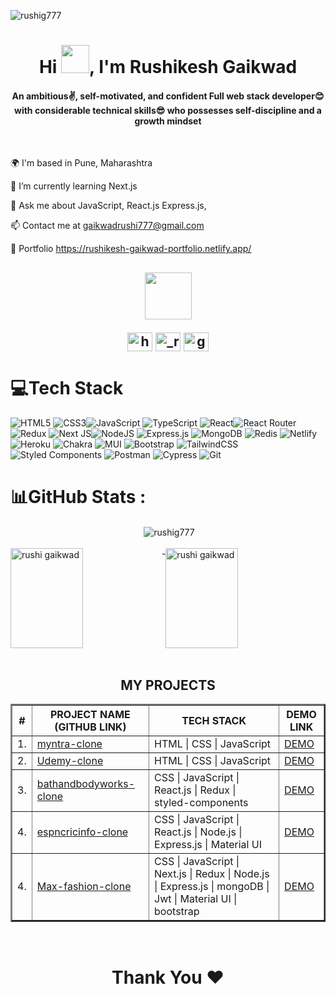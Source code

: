 <p align="left"> <img src="https://komarev.com/ghpvc/?username=rushig777&label=Profile%20views&color=0e75b6&style=flat" alt="rushig777" /> </p>
<h1 align="center">Hi <img src="https://c.tenor.com/nebZyl8oN7IAAAAi/wave-hello.gif"  height="45" width="45" />, I'm Rushikesh Gaikwad</h1>
<h4 align="center">An ambitious✌, self-motivated, and confident Full web stack developer😊 with considerable technical skills😎 who possesses self-discipline and a growth mindset</h4>
<br/>


🌍  I'm based in Pune, Maharashtra

🌱 I’m currently learning Next.js

💬 Ask me about JavaScript, React.js Express.js,

📫 Contact me at gaikwadrushi777@gmail.com

💼 Portfolio https://rushikesh-gaikwad-portfolio.netlify.app/
<h2 align="center"><img src="https://raw.githubusercontent.com/ShahriarShafin/ShahriarShafin/main/Assets/handshake.gif" width="75" />

<p align="center">
<a href="https://linkedin.com/in/gaikwadrushi" target="blank"><img align="center" src="https://raw.githubusercontent.com/rahuldkjain/github-profile-readme-generator/master/src/images/icons/Social/linked-in-alt.svg" alt="https://www.linkedin.com/in/gaikwadrushi/" height="30" width="40" /></a>
  <a href="https://twitter.com/_rushi_gaikwad" target="blank"><img align="center" src="https://raw.githubusercontent.com/rahuldkjain/github-profile-readme-generator/master/src/images/icons/Social/twitter.svg" alt="_rushi_gaikwad" height="30" width="40" /></a>
<a href="https://www.hackerrank.com/gaikwadrushi777" target="blank"><img align="center" src="https://raw.githubusercontent.com/rahuldkjain/github-profile-readme-generator/master/src/images/icons/Social/hackerrank.svg" alt="gaikwadrushi777" height="30" width="40" /></a>
</p>
</h2>

# 💻Tech Stack
 ![HTML5](https://img.shields.io/badge/html5-%23E34F26.svg?style=for-the-badge&logo=html5&logoColor=white) ![CSS3](https://img.shields.io/badge/css3-%231572B6.svg?style=for-the-badge&logo=css3&logoColor=white)![JavaScript](https://img.shields.io/badge/javascript-%23323330.svg?style=for-the-badge&logo=javascript&logoColor=%23F7DF1E) ![TypeScript](https://img.shields.io/badge/typescript-%23007ACC.svg?style=for-the-badge&logo=typescript&logoColor=white) ![React](https://img.shields.io/badge/react-%2320232a.svg?style=for-the-badge&logo=react&logoColor=%2361DAFB)![React Router](https://img.shields.io/badge/React_Router-CA4245?style=for-the-badge&logo=react-router&logoColor=white)![Redux](https://img.shields.io/badge/redux-%23593d88.svg?style=for-the-badge&logo=redux&logoColor=white) ![Next JS](https://img.shields.io/badge/Next-black?style=for-the-badge&logo=next.js&logoColor=white)![NodeJS](https://img.shields.io/badge/node.js-6DA55F?style=for-the-badge&logo=node.js&logoColor=white)  ![Express.js](https://img.shields.io/badge/express.js-%23404d59.svg?style=for-the-badge&logo=express&logoColor=%2361DAFB) ![MongoDB](https://img.shields.io/badge/MongoDB-%234ea94b.svg?style=for-the-badge&logo=mongodb&logoColor=white) ![Redis](https://img.shields.io/badge/Redis-FF6C37?style=for-the-badge&logo=redis&logoColor=white) ![Netlify](https://img.shields.io/badge/netlify-%23000000.svg?style=for-the-badge&logo=netlify&logoColor=#00C7B7) ![Heroku](https://img.shields.io/badge/heroku-%23430098.svg?style=for-the-badge&logo=heroku&logoColor=white) ![Chakra](https://img.shields.io/badge/chakra-%234ED1C5.svg?style=for-the-badge&logo=chakraui&logoColor=white) ![MUI](https://img.shields.io/badge/mui-%234ED1C5.svg?style=for-the-badge&logo=mui&logoColor=white) ![Bootstrap](https://img.shields.io/badge/bootstrap-%23563D7C.svg?style=for-the-badge&logo=bootstrap&logoColor=white) ![TailwindCSS](https://img.shields.io/badge/tailwindcss-%2338B2AC.svg?style=for-the-badge&logo=tailwind-css&logoColor=white) ![Styled Components](https://img.shields.io/badge/styled--components-DB7093?style=for-the-badge&logo=styled-components&logoColor=white) ![Postman](https://img.shields.io/badge/Postman-FF6C37?style=for-the-badge&logo=postman&logoColor=white)  ![Cypress](https://img.shields.io/badge/Cypress-FF6C37?style=for-the-badge&logo=cypress&logoColor=white) ![Git](https://img.shields.io/badge/Git-FF6C37?style=for-the-badge&logo=git&logoColor=white)
 
# 📊GitHub Stats :

<div align="center">&nbsp;<img align="center" src="https://github-readme-stats.vercel.app/api?username=rushig777&show_icons=true&locale=en&theme=dark" alt="rushig777" /></div>
<br/>
<div style="display: flex;" >
<img align="center"  height="160px" width="48%" src="https://github-readme-stats.vercel.app/api/top-langs?username=rushig777&show_icons=true&locale=en&layout=compact&theme=dark&ring=FFB19A&currStreakNum=F6A085&fire=F6A085&currStreakLabel=F6A085" alt="rushi gaikwad" />
-
<img align="center"  height="160px" width="48%" src="https://github-readme-streak-stats.herokuapp.com/?user=rushig777&theme=dark&ring=FFB19A&currStreakNum=F6A085&fire=F6A085&currStreakLabel=F6A085" alt="rushi gaikwad" />
  </div>

<br/>

<h2 align="center">MY PROJECTS</h2>
<table align="center" border="2">
   <thead>
        <tr>
            <th>#</th>
            <th>PROJECT NAME (GITHUB LINK)</th>
            <th>TECH STACK</th>
            <th>DEMO LINK</th>
        </tr>
    </thead>
      <tbody>
       <tr>
            <td>1.</td>
            <td><a href="https://github.com/rushig777/myntra-clone">myntra-clone</a></td>
            <td>HTML | CSS | JavaScript</td>
            <td><a href="https://effulgent-duckanoo-a89b0f.netlify.app/">DEMO</a></td>
        </tr>
         <tr>
            <td>2.</td>
            <td><a href="https://github.com/rushig777/Udemy-clone">Udemy-clone</a></td>
            <td>HTML | CSS | JavaScript</td>
            <td><a href="https://verdant-kitten-680f9d.netlify.app/">DEMO</a></td>
        </tr>
         <tr>
            <td>3.</td>
            <td><a href="https://github.com/rushig777/bathandbodyworks-clone">bathandbodyworks-clone</a></td>
            <td>CSS | JavaScript | React.js | Redux | styled-components</td>
            <td><a href="https://singular-kleicha-5eef4a.netlify.app/">DEMO</a></td>
        </tr>
        <tr>
            <td>4.</td>
            <td><a href="https://github.com/rushig777/Cricinfo-Clone">espncricinfo-clone</a></td>
            <td>CSS | JavaScript | React.js | Node.js | Express.js | Material UI </td>
            <td><a href="https://espncricinfo-clone.netlify.app/">DEMO</a></td>
        </tr>
          <tr>
            <td>4.</td>
            <td><a href="https://github.com/rushig777/festive-crayon-1023">Max-fashion-clone</a></td>
            <td>CSS | JavaScript | Next.js | Redux | Node.js | Express.js | mongoDB | Jwt | Material UI | bootstrap </td>
            <td><a href="">DEMO</a></td>
        </tr>
    </tbody>  
</table>
<br/>
<h1 align="center"> Thank You ❤</h1>


